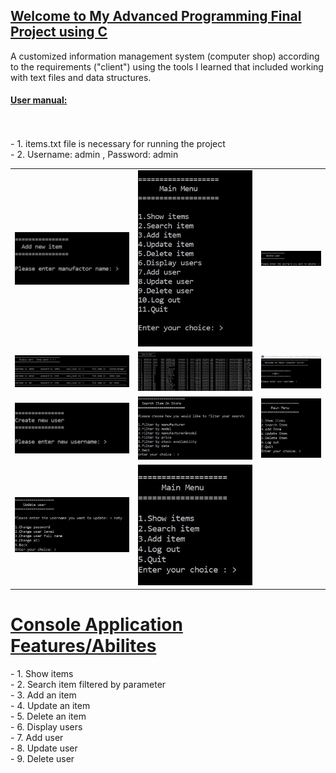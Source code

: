 

<h2><u>Welcome to My Advanced Programming Final Project using C</u></h2>
<p>
A customized information management system (computer shop) according to the requirements ("client") using the tools I learned that included working with text files and data structures.
</p>
<h4><u>User manual:</u></h4>
<p>
<br><br>
- 1. items.txt file is necessary for running the project <br>
- 2. Username: admin , Password: admin <br>
</p>
<table>
    <tr>
            <td><img src="https://github.com/Matanlaza89/Computer_Store_C_Project/blob/master/images/add%20item.JPG" alt=""></td>
            <td><img src="https://github.com/Matanlaza89/Computer_Store_C_Project/blob/master/images/admin%20level%20menu.JPG" alt=""></td>
            <td><img src="https://github.com/Matanlaza89/Computer_Store_C_Project/blob/master/images/delete%20user.JPG" alt=""></td>
    </tr>
        <tr>
            <td><img src="https://github.com/Matanlaza89/Computer_Store_C_Project/blob/master/images/display%20users.JPG" alt=""></td>
            <td><img src="https://github.com/Matanlaza89/Computer_Store_C_Project/blob/master/images/items%20on%20store.JPG" alt=""></td>
            <td><img src="https://github.com/Matanlaza89/Computer_Store_C_Project/blob/master/images/login.JPG" alt=""></td>
    </tr>
        <tr>
            <td><img src="https://github.com/Matanlaza89/Computer_Store_C_Project/blob/master/images/new%20user.JPG" alt=""></td>
            <td><img src="https://github.com/Matanlaza89/Computer_Store_C_Project/blob/master/images/search.JPG" alt=""></td>
            <td><img src="https://github.com/Matanlaza89/Computer_Store_C_Project/blob/master/images/super%20user%20menu.JPG" alt=""></td>
    </tr>
	<tr>
            <td><img src="https://github.com/Matanlaza89/Computer_Store_C_Project/blob/master/images/update%20user.JPG" alt=""></td>
            <td><img src="https://github.com/Matanlaza89/Computer_Store_C_Project/blob/master/images/user%20level%20main.JPG" alt=""></td>
    </tr>
</table>

<h1><u>Console Application Features/Abilites</u></h1>
<p>
- 1. Show items <br>
- 2. Search item filtered by parameter <br>
- 3. Add an item <br>
- 4. Update an item <br>
- 5. Delete an item <br>
- 6. Display users <br>
- 7. Add user <br>
- 8. Update user <br>
- 9. Delete user <br>
</p>